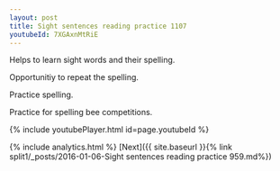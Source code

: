 ```yaml
---
layout: post
title: Sight sentences reading practice 1107
youtubeId: 7XGAxnMtRiE
---
```

 
 
Helps to learn sight words and their spelling.

Opportunitiy to repeat the spelling. 

Practice spelling. 
 
Practice for spelling bee competitions. 
 
{% include youtubePlayer.html id=page.youtubeId %}
 
 
{% include analytics.html %} 
[Next]({{ site.baseurl }}{% link  split1/_posts/2016-01-06-Sight sentences reading practice 959.md%})
 
